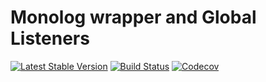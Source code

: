 Monolog wrapper and Global Listeners
================================
[![Latest Stable Version](https://poser.pugx.org/spiral/logger/version)](https://packagist.org/packages/spiral/logger)
[![Build Status](https://travis-ci.org/spiral/logger.svg?branch=master)](https://travis-ci.org/spiral/logger)
[![Codecov](https://codecov.io/gh/spiral/logger/branch/master/graph/badge.svg)](https://codecov.io/gh/spiral/logger/)